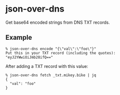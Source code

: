 json-over-dns
=============

Get base64 encoded strings from DNS TXT records.

## Example

```
% json-over-dns encode "{\"val\":\"foo\"}"
Put this in your TXT record (including the quotes):
"eyJ2YWwiOiJmb28ifQ=="
```

After adding a TXT record with this value:

```
% json-over-dns fetch _txt.mikey.bike | jq
{
  "val": "foo"
}
```
